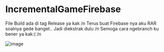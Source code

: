 # IncrementalGameFirebase

File Build ada di tag Release ya kak /n
Terus buat Firebase nya aku RAR soalnya gede banget.. Jadi diekstrak dulu /n
Semoga cara ngebranch ku bener ya kak:( /n

![image](https://user-images.githubusercontent.com/90259954/135755659-343bef70-a316-45ed-8194-af873e76da50.png)
